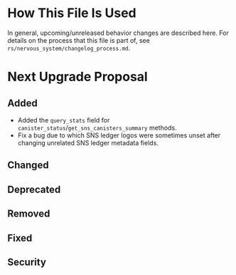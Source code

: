 # How This File Is Used

In general, upcoming/unreleased behavior changes are described here. For details
on the process that this file is part of, see
`rs/nervous_system/changelog_process.md`.


# Next Upgrade Proposal

## Added

* Added the `query_stats` field for `canister_status`/`get_sns_canisters_summary` methods.
* Fix a bug due to which SNS ledger logos were sometimes unset after changing unrelated
  SNS ledger metadata fields.

## Changed

## Deprecated

## Removed

## Fixed

## Security
